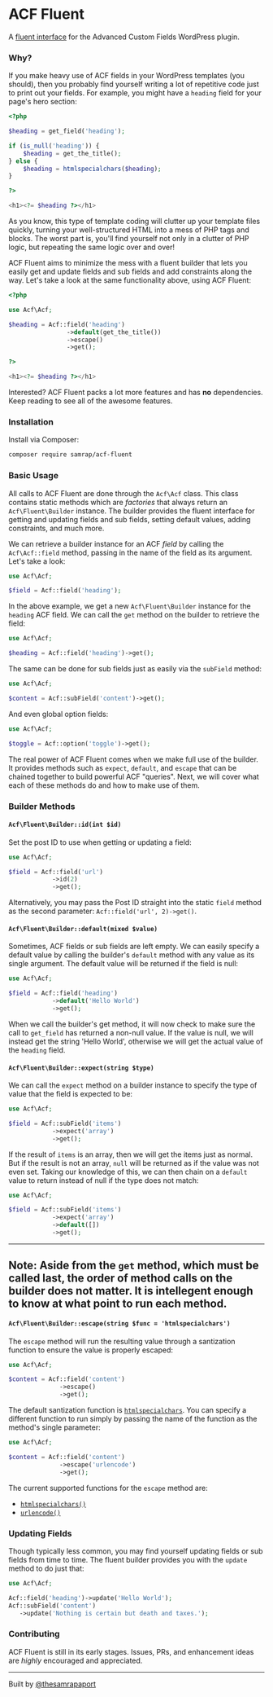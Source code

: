 # ACF Fluent

A [fluent interface](https://en.wikipedia.org/wiki/Fluent_interface) for the Advanced Custom Fields WordPress plugin.

### Why?

If you make heavy use of ACF fields in your WordPress templates (you should), then you probably find yourself writing a lot of repetitive code just to print out your fields. For example, you might have a `heading` field for your page's hero section:

```php
<?php

$heading = get_field('heading');

if (is_null('heading')) {
    $heading = get_the_title();
} else {
    $heading = htmlspecialchars($heading);
}

?>

<h1><?= $heading ?></h1>
```

As you know, this type of template coding will clutter up your template files quickly, turning your well-structured HTML into a mess of PHP tags and blocks. The worst part is, you'll find yourself not only in a clutter of PHP logic, but repeating the same logic over and over!

ACF Fluent aims to minimize the mess with a fluent builder that lets you easily get and update fields and sub fields and add constraints along the way. Let's take a look at the same functionality above, using ACF Fluent:

```php
<?php

use Acf\Acf;

$heading = Acf::field('heading')
                ->default(get_the_title())
                ->escape()
                ->get();

?>

<h1><?= $heading ?></h1>

```

Interested? ACF Fluent packs a lot more features and has **no** dependencies. Keep reading to see all of the awesome features.

### Installation

Install via Composer:

```bash
composer require samrap/acf-fluent
```

### Basic Usage

All calls to ACF Fluent are done through the `Acf\Acf` class. This class contains static methods which are _factories_ that always return an `Acf\Fluent\Builder` instance. The builder provides the fluent interface for getting and updating fields and sub fields, setting default values, adding constraints, and much more. 

We can retrieve a builder instance for an ACF _field_ by calling the `Acf\Acf::field` method, passing in the name of the field as its argument. Let's take a look:

```php
use Acf\Acf;

$field = Acf::field('heading');
```

In the above example, we get a new `Acf\Fluent\Builder` instance for the `heading` ACF field. We can call the `get` method on the builder to retrieve the field:

```php
use Acf\Acf;

$heading = Acf::field('heading')->get();
```

The same can be done for sub fields just as easily via the `subField` method:

```php
use Acf\Acf;

$content = Acf::subField('content')->get();
```

And even global option fields:

```php
use Acf\Acf;

$toggle = Acf::option('toggle')->get();
```

The real power of ACF Fluent comes when we make full use of the builder. It provides methods such as `expect`, `default`, and `escape` that can be chained together to build powerful ACF "queries". Next, we will cover what each of these methods do and how to make use of them.

### Builder Methods

#### `Acf\Fluent\Builder::id(int $id)`

Set the post ID to use when getting or updating a field:

```php
use Acf\Acf;

$field = Acf::field('url')
            ->id(2)
            ->get();
```

Alternatively, you may pass the Post ID straight into the static `field` method as the second parameter: `Acf::field('url', 2)->get()`.

#### `Acf\Fluent\Builder::default(mixed $value)`

Sometimes, ACF fields or sub fields are left empty. We can easily specify a default value by calling the builder's `default` method with any value as its single argument. The default value will be returned if the field is null:

```php
use Acf\Acf;

$field = Acf::field('heading')
            ->default('Hello World')
            ->get();
```

When we call the builder's get method, it will now check to make sure the call to `get_field` has returned a non-null value. If the value is null, we will instead get the string 'Hello World', otherwise we will get the actual value of the `heading` field.

#### `Acf\Fluent\Builder::expect(string $type)`

We can call the `expect` method on a builder instance to specify the type of value that the field is expected to be:

```php
use Acf\Acf;

$field = Acf::subField('items')
            ->expect('array')
            ->get();
```

If the result of `items` is an array, then we will get the items just as normal. But if the result is not an array, `null` will be returned as if the value was not even set. Taking our knowledge of this, we can then chain on a `default` value to return instead of null if the type does not match:

```php
use Acf\Acf;

$field = Acf::subField('items')
            ->expect('array')
            ->default([])
            ->get();
```

---
**Note:** Aside from the `get` method, which must be called last, the order of method calls on the builder does not matter. It is intellegent enough to know at what point to run each method. 
---

#### `Acf\Fluent\Builder::escape(string $func = 'htmlspecialchars')`

The `escape` method will run the resulting value through a santization function to ensure the value is properly escaped:

```php
use Acf\Acf;

$content = Acf::field('content')
              ->escape()
              ->get();
```

 The default santization function is [`htmlspecialchars`](http://php.net/manual/en/function.htmlspecialchars.php). You can specify a different function to run simply by passing the name of the function as the method's single parameter:

```php
use Acf\Acf;

$content = Acf::field('content')
              ->escape('urlencode')
              ->get();
```


The current supported functions for the `escape` method are:

- [`htmlspecialchars()`](http://php.net/manual/en/function.htmlspecialchars.php)
- [`urlencode()`](http://php.net/manual/en/function.urlencode.php)

### Updating Fields

Though typically less common, you may find yourself updating fields or sub fields from time to time. The fluent builder provides you with the `update` method to do just that:

```php
use Acf\Acf;

Acf::field('heading')->update('Hello World');
Acf::subField('content')
   ->update('Nothing is certain but death and taxes.');
```

### Contributing

ACF Fluent is still in its early stages. Issues, PRs, and enhancement ideas are _highly_ encouraged and appreciated.

---

Built by [@thesamrapaport](https://twitter.com/thesamrapaport)
